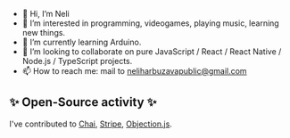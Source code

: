 - 👋 Hi, I’m Neli
- 👀 I’m interested in programming, videogames, playing music, learning new things.
- 🌱 I’m currently learning Arduino.
- 💞️ I’m looking to collaborate on pure JavaScript / React / React Native / Node.js / TypeScript projects.
- 📫 How to reach me: mail to neliharbuzavapublic@gmail.com

## ✨ Open-Source activity ✨
I've contributed to [Chai](https://github.com/biggytech/biggytech/blob/master/CONTRIBUTIONS.md#chai-docs), [Stripe](https://github.com/biggytech/biggytech/blob/master/CONTRIBUTIONS.md#chai-docs), [Objection.js](https://github.com/biggytech/biggytech/blob/master/CONTRIBUTIONS.md#chai-docs).
